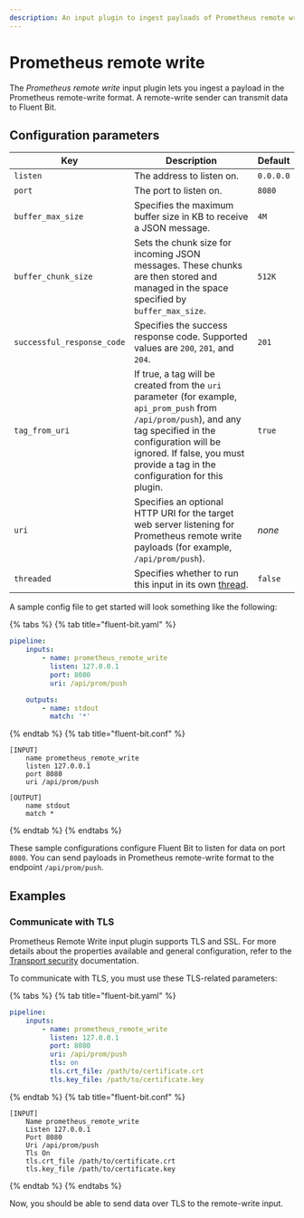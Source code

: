 ```yaml
---
description: An input plugin to ingest payloads of Prometheus remote write
---
```


# Prometheus remote write

The _Prometheus remote write_ input plugin lets you ingest a payload in the Prometheus remote-write format. A remote-write sender can transmit data to Fluent Bit.

## Configuration parameters

| Key | Description | Default |
| --- | ----------- | ------- |
| `listen` | The address to listen on. | `0.0.0.0` |
| `port` | The port to listen on. | `8080` |
| `buffer_max_size` | Specifies the maximum buffer size in KB to receive a JSON message. | `4M` |
| `buffer_chunk_size` | Sets the chunk size for incoming JSON messages. These chunks are then stored and managed in the space specified by `buffer_max_size`. | `512K` |
| `successful_response_code` | Specifies the success response code. Supported values are `200`, `201`, and `204`. | `201` |
| `tag_from_uri` | If true, a tag will be created from the `uri` parameter (for example, `api_prom_push` from `/api/prom/push`), and any tag specified in the configuration will be ignored. If false, you must provide a tag in the configuration for this plugin. | `true` |
| `uri` | Specifies an optional HTTP URI for the target web server listening for Prometheus remote write payloads (for example, `/api/prom/push`). | _none_ |
| `threaded` | Specifies whether to run this input in its own [thread](../../administration/multithreading.md#inputs). | `false` |

A sample config file to get started will look something like the following:

{% tabs %}
{% tab title="fluent-bit.yaml" %}

```yaml
pipeline:
    inputs:
        - name: prometheus_remote_write
          listen: 127.0.0.1
          port: 8080
          uri: /api/prom/push

    outputs:
        - name: stdout
          match: '*'
```

{% endtab %}
{% tab title="fluent-bit.conf" %}

```text
[INPUT]
    name prometheus_remote_write
    listen 127.0.0.1
    port 8080
    uri /api/prom/push

[OUTPUT]
    name stdout
    match *
```

{% endtab %}
{% endtabs %}

These sample configurations configure Fluent Bit to listen for data on port `8080`. You can send payloads in Prometheus remote-write format to the endpoint `/api/prom/push`.

## Examples

### Communicate with TLS

Prometheus Remote Write input plugin supports TLS and SSL. For more details about the properties available and general configuration, refer to the [Transport security](../../administration/transport-security.md) documentation.

To communicate with TLS, you must use these TLS-related parameters:

{% tabs %}
{% tab title="fluent-bit.yaml" %}

```yaml
pipeline:
    inputs:
        - name: prometheus_remote_write
          listen: 127.0.0.1
          port: 8080
          uri: /api/prom/push
          tls: on
          tls.crt_file: /path/to/certificate.crt
          tls.key_file: /path/to/certificate.key
```

{% endtab %}
{% tab title="fluent-bit.conf" %}

```text
[INPUT]
    Name prometheus_remote_write
    Listen 127.0.0.1
    Port 8080
    Uri /api/prom/push
    Tls On
    tls.crt_file /path/to/certificate.crt
    tls.key_file /path/to/certificate.key
```

{% endtab %}
{% endtabs %}

Now, you should be able to send data over TLS to the remote-write input.

